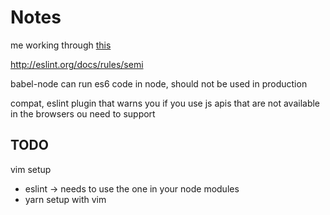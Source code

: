# Notes

me working through [this](https://github.com/verekia/js-stack-from-scratch)


http://eslint.org/docs/rules/semi

babel-node can run es6 code in node, should not be used in production

compat, eslint plugin that warns you if you use js apis that are not available in the browsers ou need to support
## TODO
vim setup
- eslint -> needs to use the one in your node modules
- yarn setup with vim
